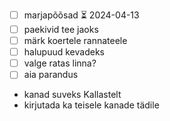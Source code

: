 
- [ ] marjapõõsad ⏳ 2024-04-13 
- [ ] paekivid tee jaoks
- [ ] märk koertele rannateele
- [ ] halupuud kevadeks
- [ ] valge ratas linna?
- [ ] aia parandus
- kanad suveks Kallastelt
- kirjutada ka teisele kanade tädile

